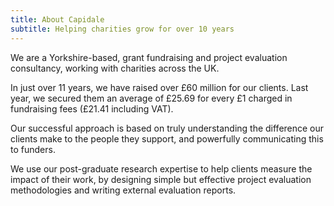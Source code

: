 ```yaml
---
title: About Capidale
subtitle: Helping charities grow for over 10 years
---
```


We are a Yorkshire-based, grant fundraising and project evaluation consultancy, working with charities across the UK.

In just over 11 years, we have raised over £60 million for our clients. Last year, we secured them an average of £25.69 for every £1 charged in fundraising fees (£21.41 including VAT).

Our successful approach is based on truly understanding the difference our clients make to the people they support, and powerfully communicating this to funders.

We use our post-graduate research expertise to help clients measure the impact of their work, by designing simple but effective project evaluation methodologies and writing external evaluation reports.
